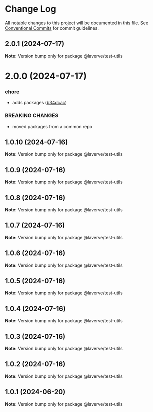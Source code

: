 # Change Log

All notable changes to this project will be documented in this file.
See [Conventional Commits](https://conventionalcommits.org) for commit guidelines.

## 2.0.1 (2024-07-17)

**Note:** Version bump only for package @laverve/test-utils

# 2.0.0 (2024-07-17)

### chore

-   adds packages ([b34dcac](https://github.com/laverve/utilities/commit/b34dcacd96239ace9ab9558e3cf0047a0785c628))

### BREAKING CHANGES

-   moved packages from a common repo

## 1.0.10 (2024-07-16)

**Note:** Version bump only for package @laverve/test-utils

## 1.0.9 (2024-07-16)

**Note:** Version bump only for package @laverve/test-utils

## 1.0.8 (2024-07-16)

**Note:** Version bump only for package @laverve/test-utils

## 1.0.7 (2024-07-16)

**Note:** Version bump only for package @laverve/test-utils

## 1.0.6 (2024-07-16)

**Note:** Version bump only for package @laverve/test-utils

## 1.0.5 (2024-07-16)

**Note:** Version bump only for package @laverve/test-utils

## 1.0.4 (2024-07-16)

**Note:** Version bump only for package @laverve/test-utils

## 1.0.3 (2024-07-16)

**Note:** Version bump only for package @laverve/test-utils

## 1.0.2 (2024-07-16)

**Note:** Version bump only for package @laverve/test-utils

## 1.0.1 (2024-06-20)

**Note:** Version bump only for package @laverve/test-utils
